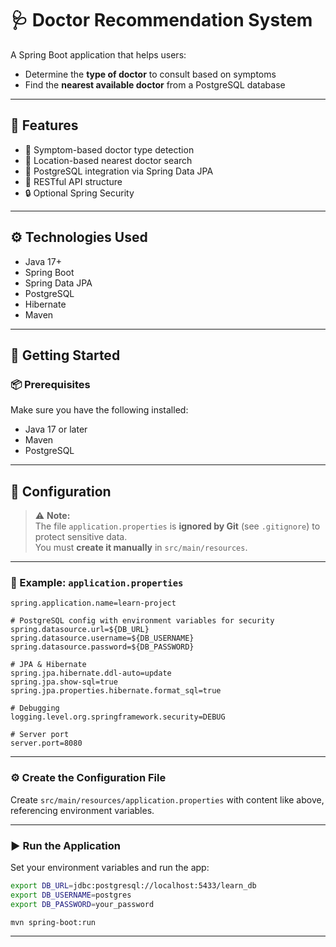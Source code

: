# 🩺 Doctor Recommendation System

A Spring Boot application that helps users:
- Determine the **type of doctor** to consult based on symptoms
- Find the **nearest available doctor** from a PostgreSQL database

---

## 🚀 Features

- 🧠 Symptom-based doctor type detection
- 📍 Location-based nearest doctor search
- 🐘 PostgreSQL integration via Spring Data JPA
- 📡 RESTful API structure
- 🔒 Optional Spring Security

---

## ⚙️ Technologies Used

- Java 17+
- Spring Boot
- Spring Data JPA
- PostgreSQL
- Hibernate
- Maven

---

## 🏁 Getting Started

### 📦 Prerequisites

Make sure you have the following installed:

- Java 17 or later
- Maven
- PostgreSQL

---

## 🔧 Configuration

> ⚠️ **Note:**  
> The file `application.properties` is **ignored by Git** (see `.gitignore`) to protect sensitive data.  
> You must **create it manually** in `src/main/resources`.

---


### 📄 Example: `application.properties`

```properties
spring.application.name=learn-project

# PostgreSQL config with environment variables for security
spring.datasource.url=${DB_URL}
spring.datasource.username=${DB_USERNAME}
spring.datasource.password=${DB_PASSWORD}

# JPA & Hibernate
spring.jpa.hibernate.ddl-auto=update
spring.jpa.show-sql=true
spring.jpa.properties.hibernate.format_sql=true

# Debugging
logging.level.org.springframework.security=DEBUG

# Server port
server.port=8080
```
---
### ⚙️ Create the Configuration File

Create `src/main/resources/application.properties` with content like above, referencing environment variables.

---

### ▶️ Run the Application

Set your environment variables and run the app:

```bash
export DB_URL=jdbc:postgresql://localhost:5433/learn_db
export DB_USERNAME=postgres
export DB_PASSWORD=your_password

mvn spring-boot:run
```
---

